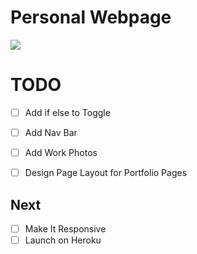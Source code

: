 Personal Webpage
==========
<img src="https://travis-ci.org/joekteo/jkt.svg?branch=background">

# TODO
- [ ] Add if else to Toggle
- [ ] Add Nav Bar
- [ ] Add Work Photos
- [ ] Design Page Layout for Portfolio Pages


## Next
- [ ] Make It Responsive
- [ ] Launch on Heroku
